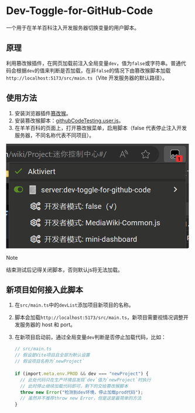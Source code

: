 # Dev-Toggle-for-GitHub-Code

一个用于在羊羊百科注入开发服务器切换变量的用户脚本。

## 原理

利用篡改猴插件，在网页加载前注入全局变量`dev`，值为`false`或字符串。普通代码会根据`dev`的值来判断是否加载，在非`false`的情况下由篡改猴脚本加载`http://localhost:5173/src/main.ts`（Vite 开发服务器的默认路径）。

## 使用方法

1. 安装浏览器插件[篡改猴](https://www.tampermonkey.net)。
2. 安装篡改猴脚本：[githubCodeTesting.user.js](https://xyy-huijiwiki.github.io/dev-toggle-for-github-code/main.user.js)。
3. 在羊羊百科的页面上，打开篡改猴菜单，启用脚本（false 代表停止注入开发服务器，不同名称代表不同项目）。

![guide](guide.png)

> [!NOTE]
> 结束测试后记得关闭脚本，否则默认js将无法加载。

## 新项目如何接入此脚本

1. 在`src/main.ts`中的`devList`添加项目新项目的名称。
2. 脚本会加载`http://localhost:5173/src/main.ts`，新项目需要视情况调整开发服务器的 host 和 port。
3. 在新项目启动前，通过全局变量`dev`判断是否停止加载代码，比如：

   ```ts
   // src/main.ts
   // 假设是Vite项目且全部为默认设置
   // 假设项目名称为`newProject`

   if (import.meta.env.PROD && dev === "newProject") {
     // 此处代码只在生产环境且发现`dev`值为`newProject`时执行
     // 此时停止继续加载代码即可，剩下的交给篡改猴脚本
     throw new Error("检测到dev环境，停止加载prod代码");
     // 虽然并不推荐throw new Error，但是这是最简单的方法
   }
   ```
